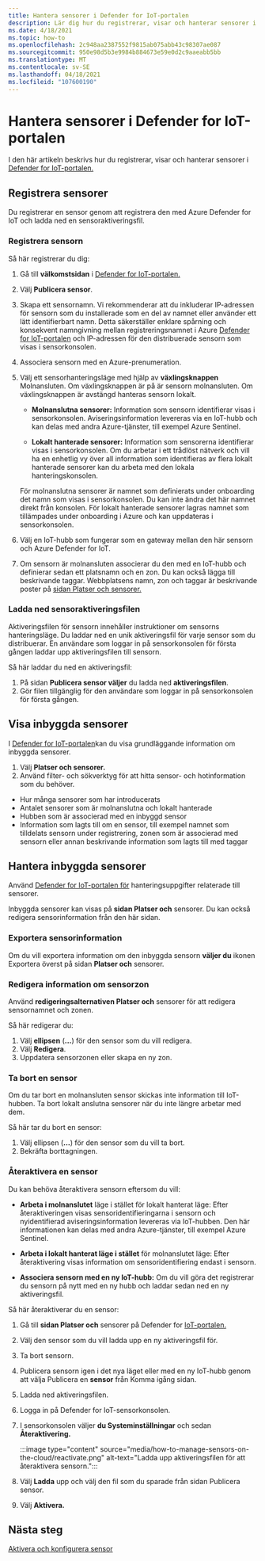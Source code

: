 ```yaml
---
title: Hantera sensorer i Defender for IoT-portalen
description: Lär dig hur du registrerar, visar och hanterar sensorer i Defender for IoT-portalen.
ms.date: 4/18/2021
ms.topic: how-to
ms.openlocfilehash: 2c948aa2387552f9815ab075abb43c98307ae087
ms.sourcegitcommit: 950e98d5b3e9984b884673e59e0d2c9aaeabb5bb
ms.translationtype: MT
ms.contentlocale: sv-SE
ms.lasthandoff: 04/18/2021
ms.locfileid: "107600190"
---
```

# <a name="manage-sensors-ain-the-defender-for-iot-portal"></a>Hantera sensorer i Defender for IoT-portalen

I den här artikeln beskrivs hur du registrerar, visar och hanterar sensorer i [Defender for IoT-portalen.](https://portal.azure.com/#blade/Microsoft_Azure_IoT_Defender/IoTDefenderDashboard/Getting_Started)

## <a name="onboard-sensors"></a>Registrera sensorer

Du registrerar en sensor genom att registrera den med Azure Defender for IoT och ladda ned en sensoraktiveringsfil.

### <a name="register-the-sensor"></a>Registrera sensorn

Så här registrerar du dig:

1. Gå till **välkomstsidan** i [Defender for IoT-portalen.](https://portal.azure.com/#blade/Microsoft_Azure_IoT_Defender/IoTDefenderDashboard/Getting_Started)
1. Välj **Publicera sensor**.
1. Skapa ett sensornamn. Vi rekommenderar att du inkluderar IP-adressen för sensorn som du installerade som en del av namnet eller använder ett lätt identifierbart namn. Detta säkerställer enklare spårning och konsekvent namngivning mellan registreringsnamnet i Azure [Defender for IoT-portalen](https://portal.azure.com/#blade/Microsoft_Azure_IoT_Defender/IoTDefenderDashboard/Getting_Started) och IP-adressen för den distribuerade sensorn som visas i sensorkonsolen.
1. Associera sensorn med en Azure-prenumeration.
1. Välj ett sensorhanteringsläge med hjälp av **växlingsknappen** Molnansluten. Om växlingsknappen är på är sensorn molnansluten. Om växlingsknappen är avstängd hanteras sensorn lokalt.

   - **Molnanslutna sensorer:** Information som sensorn identifierar visas i sensorkonsolen. Aviseringsinformation levereras via en IoT-hubb och kan delas med andra Azure-tjänster, till exempel Azure Sentinel.

   - **Lokalt hanterade sensorer:** Information som sensorerna identifierar visas i sensorkonsolen. Om du arbetar i ett trådlöst nätverk och vill ha en enhetlig vy över all information som identifieras av flera lokalt hanterade sensorer kan du arbeta med den lokala hanteringskonsolen.

   För molnanslutna sensorer är namnet som definierats under onboarding det namn som visas i sensorkonsolen. Du kan inte ändra det här namnet direkt från konsolen. För lokalt hanterade sensorer lagras namnet som tillämpades under onboarding i Azure och kan uppdateras i sensorkonsolen.

1. Välj en IoT-hubb som fungerar som en gateway mellan den här sensorn och Azure Defender for IoT.
1. Om sensorn är molnansluten associerar du den med en IoT-hubb och definierar sedan ett platsnamn och en zon. Du kan också lägga till beskrivande taggar. Webbplatsens namn, zon och taggar är beskrivande poster på [sidan Platser och sensorer.](#view-onboarded-sensors)

### <a name="download-the-sensor-activation-file"></a>Ladda ned sensoraktiveringsfilen

Aktiveringsfilen för sensorn innehåller instruktioner om sensorns hanteringsläge. Du laddar ned en unik aktiveringsfil för varje sensor som du distribuerar. En användare som loggar in på sensorkonsolen för första gången laddar upp aktiveringsfilen till sensorn.

Så här laddar du ned en aktiveringsfil:

1. På sidan **Publicera sensor väljer** du ladda ned **aktiveringsfilen**.
1. Gör filen tillgänglig för den användare som loggar in på sensorkonsolen för första gången.

## <a name="view-onboarded-sensors"></a>Visa inbyggda sensorer

I [Defender for IoT-portalen](https://portal.azure.com/#blade/Microsoft_Azure_IoT_Defender/IoTDefenderDashboard/Getting_Started)kan du visa grundläggande information om inbyggda sensorer.

1. Välj **Platser och sensorer.**
1. Använd filter- och sökverktyg för att hitta sensor- och hotinformation som du behöver.

- Hur många sensorer som har introducerats
- Antalet sensorer som är molnanslutna och lokalt hanterade
- Hubben som är associerad med en inbyggd sensor
- Information som lagts till om en sensor, till exempel namnet som tilldelats sensorn under registrering, zonen som är associerad med sensorn eller annan beskrivande information som lagts till med taggar

## <a name="manage-onboarded-sensors"></a>Hantera inbyggda sensorer

Använd [Defender for IoT-portalen för](https://portal.azure.com/#blade/Microsoft_Azure_IoT_Defender/IoTDefenderDashboard/Getting_Started) hanteringsuppgifter relaterade till sensorer.

Inbyggda sensorer kan visas på **sidan Platser och** sensorer. Du kan också redigera sensorinformation från den här sidan.

### <a name="export-sensor-details"></a>Exportera sensorinformation

Om du vill exportera information om den inbyggda sensorn **väljer du** ikonen Exportera överst på sidan **Platser och** sensorer.

### <a name="edit-sensor-zone-details"></a>Redigera information om sensorzon

Använd **redigeringsalternativen Platser och** sensorer för att redigera sensornamnet och zonen.

Så här redigerar du:

1. Välj **ellipsen** (**...**) för den sensor som du vill redigera.
1. Välj **Redigera**.
1. Uppdatera sensorzonen eller skapa en ny zon.

### <a name="delete-a-sensor"></a>Ta bort en sensor

Om du tar bort en molnansluten sensor skickas inte information till IoT-hubben. Ta bort lokalt anslutna sensorer när du inte längre arbetar med dem.

Så här tar du bort en sensor:

1. Välj ellipsen (**...**) för den sensor som du vill ta bort.
1. Bekräfta borttagningen.

### <a name="reactivate-a-sensor"></a>Återaktivera en sensor 

Du kan behöva återaktivera sensorn eftersom du vill:

- **Arbeta i molnanslutet** läge i stället för lokalt hanterat läge: Efter återaktiveringen visas sensoridentifieringarna i sensorn och nyidentifierad aviseringsinformation levereras via IoT-hubben. Den här informationen kan delas med andra Azure-tjänster, till exempel Azure Sentinel.

- **Arbeta i lokalt hanterat läge i stället** för molnanslutet läge: Efter återaktivering visas information om sensoridentifiering endast i sensorn.

- **Associera sensorn med en ny IoT-hubb:** Om du vill göra det registrerar du sensorn på nytt med en ny hubb och laddar sedan ned en ny aktiveringsfil.

Så här återaktiverar du en sensor:

1. Gå till **sidan Platser och** sensorer på Defender for [IoT-portalen.](https://portal.azure.com/#blade/Microsoft_Azure_IoT_Defender/IoTDefenderDashboard/Getting_Started)

2. Välj den sensor som du vill ladda upp en ny aktiveringsfil för.

3. Ta bort sensorn.

4. Publicera sensorn igen i det nya läget eller med en ny IoT-hubb genom att välja Publicera en **sensor** från Komma igång sidan.

5. Ladda ned aktiveringsfilen.

1. Logga in på Defender for IoT-sensorkonsolen.

7. I sensorkonsolen väljer **du Systeminställningar** och sedan **Återaktivering.**

   :::image type="content" source="media/how-to-manage-sensors-on-the-cloud/reactivate.png" alt-text="Ladda upp aktiveringsfilen för att återaktivera sensorn.":::

8. Välj **Ladda** upp och välj den fil som du sparade från sidan Publicera sensor.

9. Välj **Aktivera.**

## <a name="next-steps"></a>Nästa steg

[Aktivera och konfigurera sensor](how-to-activate-and-set-up-your-sensor.md)
